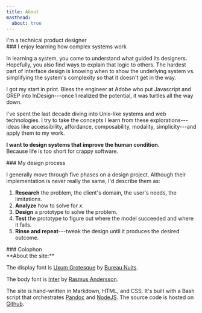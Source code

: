 ```yaml
---
title: About
masthead:
  about: true
---
```


<!-- need to clean this up at some point -->
<article class="grid" style="margin-top: calc( var(--size3) * -1)">
<!-- <p style="max-width:100%;"> -->
<!--   <img src="/assets/img/about-img.jpg" alt="Image of Xavier woodworking"> -->
<!-- </p> -->
<div class="margin-stack h2">
I'm a technical product designer
</div>
</section>

<section class="grid indenter:3/5 stack border-top">
<div class="tab1">
### I enjoy learning how complex systems work
</div>

In learning a system, you come to understand what guided its designers. Hopefully, you also find ways to explain that logic to others. The hardest part of interface design is knowing when to show the underlying system vs. simplifying the system's complexity so that it doesn't get in the way.

I got my start in print. Bless the engineer at Adobe who put Javascript and GREP into InDesign---once I realized the potential, it was turtles all the way down.

I've spent the last decade diving into Unix-like systems and web technologies. I try to take the concepts I learn from these explorations---ideas like accessibility, affordance, composability, modality, simplicity---and apply them to my work.

**I want to design systems that improve the human condition.**<br/>
Because life is too short for crappy software.

</section>

<section class="grid indenter:3/5 split-lists stack border-top">
<div class="tab1">
### My design process
</div>

I generally move through five phases on a design project. Although their implementation is never really the same, I'd describe them as:

1. **Research** the problem, the client's domain, the user's needs, the limitations.
2. **Analyze** how to solve for _x_.
3. **Design** a prototype to solve the problem.
4. **Test** the prototype to figure out where the model succeeded and where it fails.
5. **Rinse and repeat**---tweak the design until it produces the desired outcome.
</section>

<section class="grid indenter:3/5 stack border-top">
<div class="tab1">
### Colophon
</div>

<div class="margin:none">
**About the site:**

The display font is [Uxum Grotesque](https://uxum.bespoke.supply/) by [Bureau Nuits](https://www.instagram.com/bureaunuits/?hl=en).

The body font is [Inter](https://rsms.me/inter/) by [Rasmus Andersson](https://rsms.me/).

The site is hand-written in Markdown, HTML, and CSS. It's built with a Bash script that orchestrates [Pandoc](https://pandoc.org/) and [NodeJS](https://nodejs.org/en/about/). The source code is hosted on [Github](https://github.com/xaviervalarino/portfolio).

</div>

</section>
</article>
